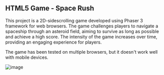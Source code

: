 ## HTML5 Game - Space Rush

This project is a 2D-sidescrolling game developed using Phaser 3 framework for web browsers. 
The game challenges players to navigate a spaceship through an asteroid field, aiming to survive as long as possible and achieve a high score. 
The intensity of the game increases over time, providing an engaging experience for players.

The game has been tested on multiple browsers, but it doesn't work well with mobile devices.

![image](https://github.com/Jackgito/SpaceRushPhaser3/assets/102518689/57c9d090-6f73-4642-b33e-f1f54268ab62)
